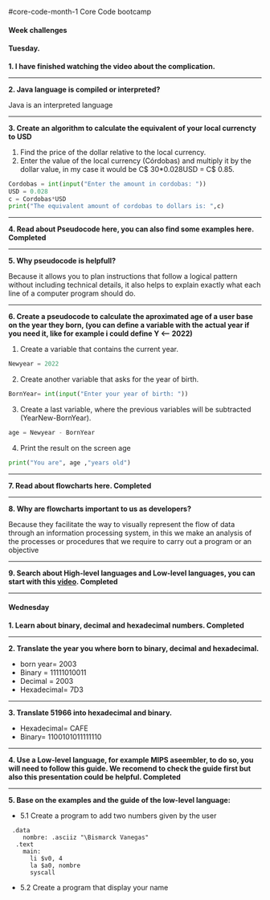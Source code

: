 #core-code-month-1
Core Code bootcamp

<h4 class=”text-center”>Week challenges</h4>

<h4 class=”text-center”>Tuesday.</h4>

**1. I have finished watching the video about the complication.**

---
**2. Java language is compiled or interpreted?**

Java is an interpreted language

---
**3. Create an algorithm to calculate the equivalent of your local currencty to USD**

1. Find the price of the dollar relative to the local currency.
2. Enter the value of the local currency (Córdobas) and multiply it by the dollar value, in my case it would be C$ 30*0.028USD = C$ 0.85.
```python
Cordobas = int(input("Enter the amount in cordobas: "))
USD = 0.028
c = Cordobas*USD
print("The equivalent amount of cordobas to dollars is: ",c)
```
---
**4. Read about Pseudocode here, you can also find some examples here. Completed**

---
**5. Why pseudocode is helpfull?**

Because it allows you to plan instructions that follow a logical pattern without including technical details, it also helps to explain exactly what each line of a computer program should do.

---
**6. Create a pseudocode to calculate the aproximated age of a user base on the year they born, (you can define a variable with the actual year if you need it, like for example i could define Y <-- 2022)**
1. Create a variable that contains the current year.
```python
Newyear = 2022
```
2. Create another variable that asks for the year of birth.
```python
BornYear= int(input("Enter your year of birth: "))
```
3. Create a last variable, where the previous variables will be subtracted (YearNew-BornYear).
```python
age = Newyear - BornYear
```
4. Print the result on the screen age
```python
print("You are", age ,"years old")
```

 ---
 **7. Read about flowcharts here. Completed**
 
 ---
 **8. Why are flowcharts important to us as developers?**

Because they facilitate the way to visually represent the flow of data through an information processing system, in this we make an analysis of the processes or procedures that we require to carry out a program or an objective

---
**9. Search about High-level languages and Low-level languages, you can start with this [video](https://www.youtube.com/watch?v=1vRPOp5p-qs&ab_channel=EliasTheProfe "Comienza a aprender"). Completed**

---
<h4 class=”text-center”>Wednesday</h4>

**1. Learn about binary, decimal and hexadecimal numbers. Completed**

---
**2. Translate the year you where born to binary, decimal and hexadecimal.**

- born year= 2003
- Binary = 11111010011
- Decimal = 2003
- Hexadecimal= 7D3

---
**3. Translate 51966 into hexadecimal and binary.**

- Hexadecimal= CAFE
- Binary= 1100101011111110

---
**4. Use a Low-level language, for example MIPS aseembler, to do so, you will need to follow this guide. We recomend to check the guide first but also this presentation could be helpful. Completed**

---
**5. Base on the examples and the guide of the low-level language:**
- 5.1 Create a program to add two numbers given by the user
```
 .data
    nombre: .asciiz "\Bismarck Vanegas"
  .text
    main:
      li $v0, 4
      la $a0, nombre
      syscall
```

- 5.2 Create a program that display your name
 
